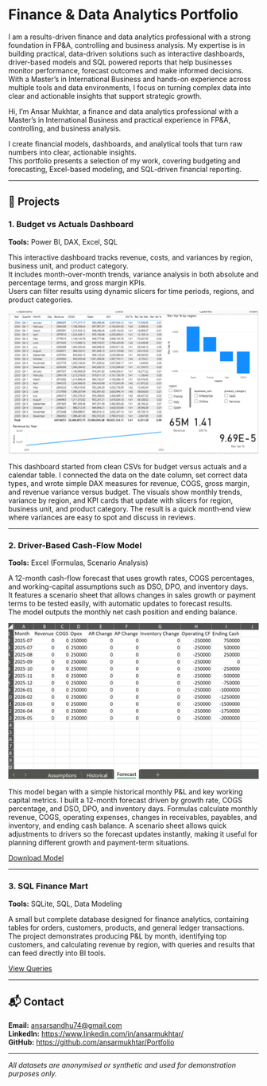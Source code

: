 # Finance & Data Analytics Portfolio

I am a results-driven finance and data analytics professional with a strong foundation in FP&A, controlling and business analysis. My expertise is in building practical, data-driven solutions such as interactive dashboards, driver-based models and SQL powered reports that help businesses monitor performance, forecast outcomes and make informed decisions. With a Master’s in International Business and hands-on experience across multiple tools and data environments, I focus on turning complex data into clear and actionable insights that support strategic growth.

Hi, I’m Ansar Mukhtar, a finance and data analytics professional with a Master’s in International Business and practical experience in FP&A, controlling, and business analysis.  

I create financial models, dashboards, and analytical tools that turn raw numbers into clear, actionable insights.  
This portfolio presents a selection of my work, covering budgeting and forecasting, Excel-based modeling, and SQL-driven financial reporting.

---

## 📂 Projects

### 1. Budget vs Actuals Dashboard  
**Tools:** Power BI, DAX, Excel, SQL  

This interactive dashboard tracks revenue, costs, and variances by region, business unit, and product category.  
It includes month-over-month trends, variance analysis in both absolute and percentage terms, and gross margin KPIs.  
Users can filter results using dynamic slicers for time periods, regions, and product categories.

![BvA Dashboard](Assets/bva_dashboard_Screenshort.png)  

This dashboard started from clean CSVs for budget versus actuals and a calendar table. I connected the data on the date column, set correct data types, and wrote simple DAX measures for revenue, COGS, gross margin, and revenue variance versus budget. The visuals show monthly trends, variance by region, and KPI cards that update with slicers for region, business unit, and product category. The result is a quick month‑end view where variances are easy to spot and discuss in reviews.


---

### 2. Driver-Based Cash-Flow Model  
**Tools:** Excel (Formulas, Scenario Analysis)  

A 12-month cash-flow forecast that uses growth rates, COGS percentages, and working-capital assumptions such as DSO, DPO, and inventory days.  
It features a scenario sheet that allows changes in sales growth or payment terms to be tested easily, with automatic updates to forecast results.  
The model outputs the monthly net cash position and ending balance.

![Cash-Flow Model](Assets/cashflow_model_screenshot.png)  

This model began with a simple historical monthly P&L and key working capital metrics. I built a 12-month forecast driven by growth rate, COGS percentage, and DSO, DPO, and inventory days. Formulas calculate monthly revenue, COGS, operating expenses, changes in receivables, payables, and inventory, and ending cash balance. A scenario sheet allows quick adjustments to drivers so the forecast updates instantly, making it useful for planning different growth and payment-term situations.


[Download Model](Projects/cashflow_excel/driver_based_cashflow_model.xlsx)

---

### 3. SQL Finance Mart  
**Tools:** SQLite, SQL, Data Modeling  

A small but complete database designed for finance analytics, containing tables for orders, customers, products, and general ledger transactions.  
The project demonstrates producing P&L by month, identifying top customers, and calculating revenue by region, with queries and results that can feed directly into BI tools.

[View Queries](Projects/sql_finance_mart)

---

## 📬 Contact
**Email:** ansarsandhu74@gmail.com  
**LinkedIn:** https://www.linkedin.com/in/ansarmukhtar/  
**GitHub:** https://github.com/ansarmukhtar/Portfolio  

---

*All datasets are anonymised or synthetic and used for demonstration purposes only.*
